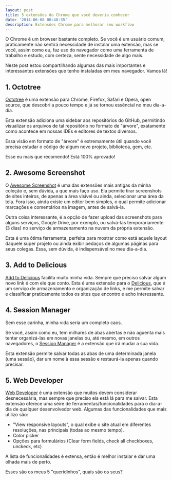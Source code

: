```yaml
---
layout: post
title: 5 extensões do Chrome que você deveria conhecer
date: '2014-06-08 00:48:35'
description: Extensões Chrome para melhorar seu workflow
---
```


O Chrome é um browser bastante completo. Se você é um usuário comum, praticamente não sentirá necessidade de instalar uma extensão, mas se você, assim como eu, faz uso do navegador como uma ferramenta de trabalho e estudo, com certeza, sente necessidade de algo mais.

Neste post estou compartilhando algumas das mais importantes e interessantes extensões que tenho instaladas em meu navegador. Vamos lá!

## 1. Octotree
[Octotree](https://github.com/buunguyen/octotree) é uma extensão para Chrome, Firefox, Safari e Opera, open source, que descobri a pouco tempo e já se tornou essêncial no meu dia-a-dia.

Esta extensão adiciona uma sidebar aos repositórios do GitHub, permitindo visualizar os arquivos de tal repositório no formato de "árvore", exatamente como acontece em nossas IDEs e editores de textos diversos.

Essa visão em formato de "árvore" é extremamente útil quando você precisa estudar o código de algum novo projeto, biblioteca, gem, etc.

Esse eu mais que recomendo! Está 100% aprovado!

## 2. Awesome Screenshot
O [Awesome Screenshot](https://chrome.google.com/webstore/detail/awesome-screenshot-captur/alelhddbbhepgpmgidjdcjakblofbmce) é uma das extensões mais antigas da minha coleção e, sem dúvida, a que mais faço uso. Ela permite tirar screenshots de sites inteiros, de apenas a área visível ou ainda, selecionar uma área da tela. Fora isso, ainda existe um editor bem simples, o qual permite adicionar marcações e comentários na imagem, antes de salvá-la.

Outra coisa interessante, é a opção de fazer upload das screenshots para alguns serviços, Google Drive, por exemplo, ou salvá-las temporariamente (3 dias) no serviço de armazenamento na nuvem da própria extensão.

Esta é uma ótima ferramenta, perfeita para mostrar como está aquele layout daquele super projeto ou ainda exibir pedaços de algumas páginas para seus colegas. Essa, sem dúvida, é indispensável no meu dia-a-dia.

## 3. Add to Delicious
[Add to Delicious](https://chrome.google.com/webstore/detail/delicious-bookmarks-exten/mnaelnkmidnndgikjbiifihgklnocljd) facilita muito minha vida.  Sempre que preciso salvar algum novo link é com ele que conto. Esta é uma extensão para o [Delicious](delicious.com), que é um serviço de armazenamento e organização de links, e me permite salvar e classificar praticamente todos os sites que encontro e acho interessante.

## 4. Session Manager
Sem esse carinha, minha vida seria um completo caos.

Se você, assim como eu, tem milhares de abas abertas e não aguenta mais tentar organizá-las em novas janelas ou, até mesmo, em outros navegadores, o [Session Manager](https://chrome.google.com/webstore/detail/session-manager/mghenlmbmjcpehccoangkdpagbcbkdpc) é a extensão que irá mudar a sua vida.

Esta extensão permite salvar todas as abas de uma determinada janela (uma sessão), dar um nome à essa sessão e restaurá-la apenas quando precisar.

## 5. Web Developer
[Web Developer](https://chrome.google.com/webstore/detail/web-developer/bfbameneiokkgbdmiekhjnmfkcnldhhm) é uma extensão que muitos devem considerar desnecessária, mas sempre que preciso ela está lá para me salvar. Esta extensão oferece uma séire de ferramentas/funcionalidades para o dia-a-dia de qualquer desenvolvedor web. Algumas das funcionalidades que mais utilizo são:

* "View responsive layouts", o qual exibe o site atual em diferentes resoluções, nas principais (todas ao mesmo tempo).
* Color picker
* Opções para formulários (Clear form fields, check all checkboxes, unckeck, etc)

A lista de funcionalidades é extensa, então é melhor instalar e dar uma olhada mais de perto.

Esses são os meus 5 "queridinhos", quais são os seus?
